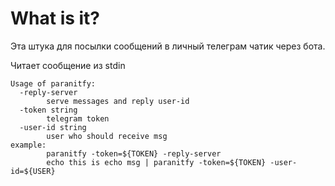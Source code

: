 # What is it?

Эта штука для посылки сообщений в личный телеграм чатик через бота.

Читает сообщение из stdin

```text
Usage of paranitfy:
  -reply-server
        serve messages and reply user-id
  -token string
        telegram token
  -user-id string
        user who should receive msg
example: 
        paranitfy -token=${TOKEN} -reply-server
        echo this is echo msg | paranitfy -token=${TOKEN} -user-id=${USER}
```
